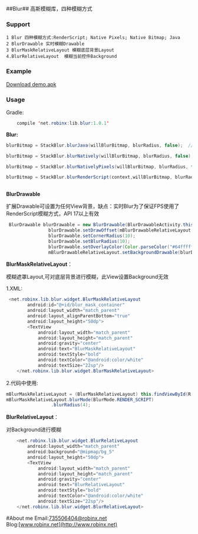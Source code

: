 ##Blur##
高斯模糊库，四种模糊方式 

### Support ###
    
    1 Blur 四种模糊方式:RenderScript; Native Pixels; Native Bitmap; Java
    2 BlurDrawable 实时模糊Drawable
    3 BlurMaskRelativeLayout 模糊底层背景Layout
    4.BlurRelativeLayout  模糊当前控件Background
    

### Example ###

[Download demo.apk](https://github.com/robinxdroid/Adapter/blob/master/app-debug.apk?raw=true)


### Usage ###
Gradle:
```java
    compile 'net.robinx:lib.blur:1.0.1'
```

**Blur:**

```java
blurBitmap = StackBlur.blurJava(willBlurBitmap, blurRadius, false);  //Java方式，缺点：相对于下面三种，速度慢，模糊大图时容易OOM

blurBitmap = StackBlur.blurNatively(willBlurBitmap, blurRadius, false); //Native Bitmap 方式，NDK实现，与Native Pixels方式差距不大

blurBitmap = StackBlur.blurNativelyPixels(willBlurBitmap, blurRadius, false);  //Native Pixels方式 ，NDK实现，推荐使用

blurBitmap = StackBlur.blurRenderScript(context,willBlurBitmap, blurRadius, false); //RenderScript方式，速度极快，约为java方式10倍的速度，缺点：API17以上有效，radius最大只能设置25，
                                                                                              //导致模糊的深度不够，不过可以先压缩图片，此问题不是太严重,如果可以忽略API 17的问题，此方式首选
```   

**BlurDrawable**

扩展Drawable可设置为任何View背景，缺点：实时Blur为了保证FPS使用了RenderScript模糊方式，API 17以上有效

```java
 BlurDrawable blurDrawable = new BlurDrawable(BlurDrawableActivity.this);
                blurDrawable.setDrawOffset(mBlurDrawableRelativeLayout.getLeft(), mBlurDrawableRelativeLayout.getTop() + BlurUtils.getStatusBarHeight(BlurDrawableActivity.this));
                blurDrawable.setCornerRadius(10);
                blurDrawable.setBlurRadius(10);
                blurDrawable.setOverlayColor(Color.parseColor("#64ffffff"));
                mBlurDrawableRelativeLayout.setBackgroundDrawable(blurDrawable);
```   

**BlurMaskRelativeLayout**：

模糊遮罩Layout,可对底层背景进行模糊，此View设置Background无效

 1.XML:

```java
 <net.robinx.lib.blur.widget.BlurMaskRelativeLayout
        android:id="@+id/blur_mask_container"
        android:layout_width="match_parent"
        android:layout_alignParentBottom="true"
        android:layout_height="50dp">
        <TextView
            android:layout_width="match_parent"
            android:layout_height="match_parent"
            android:gravity="center"
            android:text="BlurMaskRelativeLayout"
            android:textStyle="bold"
            android:textColor="@android:color/white"
            android:textSize="22sp"/>
    </net.robinx.lib.blur.widget.BlurMaskRelativeLayout>
```   
2.代码中使用: 
```java
mBlurMaskRelativeLayout = (BlurMaskRelativeLayout) this.findViewById(R.id.blur_mask_container);
mBlurMaskRelativeLayout.blurMode(BlurMode.RENDER_SCRIPT)
                 .blurRadius(4);
``` 
 

**BlurRelativeLayout**：

对Background进行模糊

```java
    <net.robinx.lib.blur.widget.BlurRelativeLayout
        android:layout_width="match_parent"
        android:background="@mipmap/bg_5"
        android:layout_height="50dp">
        <TextView
            android:layout_width="match_parent"
            android:layout_height="match_parent"
            android:gravity="center"
            android:text="BlurRelativeLayout"
            android:textStyle="bold"
            android:textColor="@android:color/white"
            android:textSize="22sp"/>
    </net.robinx.lib.blur.widget.BlurRelativeLayout>
```



#About me
Email:735506404@robinx.net<br>
Blog:[www.robinx.net](http://www.robinx.net)